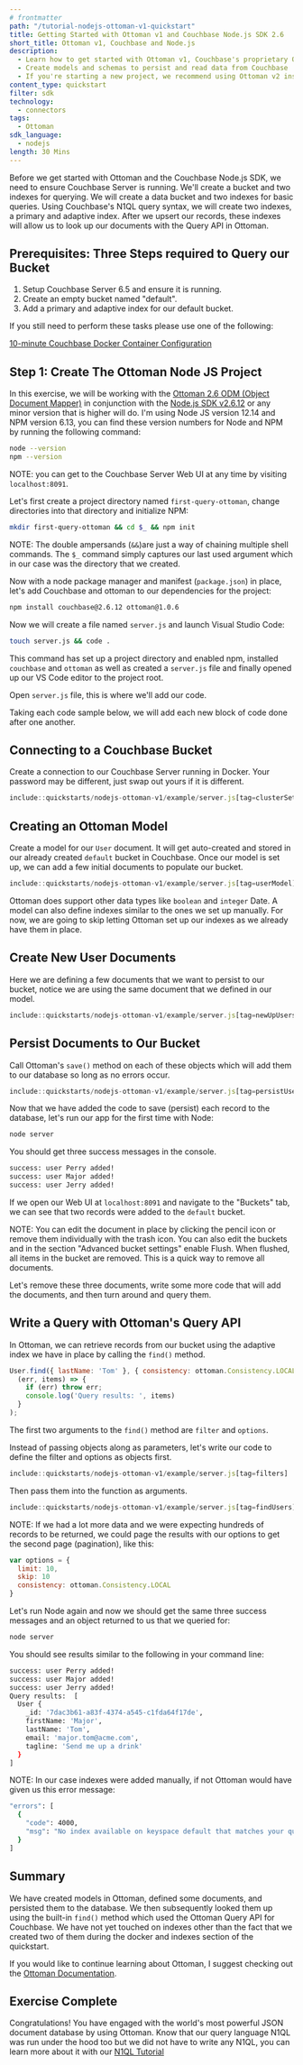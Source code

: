 ```yaml
---
# frontmatter
path: "/tutorial-nodejs-ottoman-v1-quickstart"
title: Getting Started with Ottoman v1 and Couchbase Node.js SDK 2.6
short_title: Ottoman v1, Couchbase and Node.js
description: 
  - Learn how to get started with Ottoman v1, Couchbase's proprietary ODM
  - Create models and schemas to persist and read data from Couchbase
  - If you're starting a new project, we recommend using Ottoman v2 instead!
content_type: quickstart
filter: sdk
technology:
  - connectors
tags:
  - Ottoman
sdk_language: 
  - nodejs
length: 30 Mins
---
```


Before we get started with Ottoman and the Couchbase Node.js SDK, we need to ensure Couchbase Server is running. We'll create a bucket and two indexes for querying. We will create a data bucket and two indexes for basic queries. Using Couchbase's N1QL query syntax, we will create two indexes, a primary and adaptive index. After we upsert our records, these indexes will allow us to look up our documents with the Query API in Ottoman.

## Prerequisites: Three Steps required to Query our Bucket

1. Setup Couchbase Server 6.5 and ensure it is running.
2. Create an empty bucket named "default".
3. Add a primary and adaptive index for our default bucket.

If you still need to perform these tasks please use one of the following:

[10-minute Couchbase Docker Container Configuration](/tutorial-docker-image-manual-cb65)

## Step 1: Create The Ottoman Node JS Project

In this exercise, we will be working with the [Ottoman 2.6 ODM (Object Document Mapper)](https://ottomanjs.com/) in conjunction with the [Node.js SDK v2.6.12](https://docs.couchbase.com/nodejs-sdk/2.6/start-using-sdk.html) or any minor version that is higher will do. I'm using Node JS version 12.14 and NPM version 6.13, you can find these version numbers for Node and NPM by running the following command:

```bash
node --version
npm --version
```

NOTE: you can get to the Couchbase Server Web UI at any time by visiting `localhost:8091`.

Let's first create a project directory named `first-query-ottoman`, change directories into that directory and initialize NPM:

```bash
mkdir first-query-ottoman && cd $_ && npm init
```

NOTE: The double ampersands (`&&`)are just a way of chaining multiple shell commands. The `$_` command simply captures our last used argument which in our case was the directory that we created.

Now with a node package manager and manifest (`package.json`) in place, let's add Couchbase and ottoman to our dependencies for the project:

```bash
npm install couchbase@2.6.12 ottoman@1.0.6
```

Now we will create a file named `server.js` and launch Visual Studio Code:

```bash
touch server.js && code .
```

This command has set up a project directory and enabled npm, installed `couchbase` and `ottoman` as well as created a `server.js` file and finally opened up our VS Code editor to the project root.

Open `server.js` file, this is where we'll add our code.

Taking each code sample below, we will add each new block of code done after one another.

## Connecting to a Couchbase Bucket

Create a connection to our Couchbase Server running in Docker. Your password may be different, just swap out yours if it is different.

```javascript
include::quickstarts/nodejs-ottoman-v1/example/server.js[tag=clusterSetup]
```

## Creating an Ottoman Model

Create a model for our `User` document. It will get auto-created and stored in our already created `default` bucket in Couchbase. Once our model is set up, we can add a few initial documents to populate our bucket.

```javascript
include::quickstarts/nodejs-ottoman-v1/example/server.js[tag=userModel]
```

Ottoman does support other data types like `boolean` and `integer` Date. A model can also define indexes similar to the ones we set up manually. For now, we are going to skip letting Ottoman set up our indexes as we already have them in place.

## Create New User Documents

Here we are defining a few documents that we want to persist to our bucket, notice we are using the same document that we defined in our model.

```javascript
include::quickstarts/nodejs-ottoman-v1/example/server.js[tag=newUpUsers]
```

## Persist Documents to Our Bucket

Call Ottoman's `save()` method on each of these objects which will add them to our database so long as no errors occur.

```javascript
include::quickstarts/nodejs-ottoman-v1/example/server.js[tag=persistUsers]
```

Now that we have added the code to save (persist) each record to the database, let's run our app for the first time with Node:

```bash
node server
```

You should get three success messages in the console.

```bash
success: user Perry added!
success: user Major added!
success: user Jerry added!
```

If we open our Web UI at `localhost:8091` and navigate to the "Buckets" tab, we can see that two records were added to the `default` bucket.

NOTE: You can edit the document in place by clicking the pencil icon or remove them individually with the trash icon. You can also edit the buckets and in the section "Advanced bucket settings" enable Flush. When flushed, all items in the bucket are removed. This is a quick way to remove all documents.

Let's remove these three documents, write some more code that will add the documents, and then turn around and query them.

## Write a Query with Ottoman's Query API

In Ottoman, we can retrieve records from our bucket using the adaptive index we have in place by calling the `find()` method.

```javascript
User.find({ lastName: 'Tom' }, { consistency: ottoman.Consistency.LOCAL },
  (err, items) => {
    if (err) throw err;
    console.log('Query results: ', items)
  }
);
```

The first two arguments to the `find()` method are `filter` and `options`.

Instead of passing objects along as parameters, let's write our code to define the filter and options as objects first.

```javascript
include::quickstarts/nodejs-ottoman-v1/example/server.js[tag=filters]
```

Then pass them into the function as arguments.

```javascript
include::quickstarts/nodejs-ottoman-v1/example/server.js[tag=findUsers]
```

NOTE: If we had a lot more data and we were expecting hundreds of records to be returned, we could page the results with our options to get the second page (pagination), like this:

```javascript
var options = {
  limit: 10,
  skip: 10
  consistency: ottoman.Consistency.LOCAL
}
```

Let's run Node again and now we should get the same three success messages and an object returned to us that we queried for:

```bash
node server
```

You should see results similar to the following in your command line:

```bash
success: user Perry added!
success: user Major added!
success: user Jerry added!
Query results:  [
  User {
    _id: '7dac3b61-a83f-4374-a545-c1fda64f17de',
    firstName: 'Major',
    lastName: 'Tom',
    email: 'major.tom@acme.com',
    tagline: 'Send me up a drink'
  }
]
```

NOTE: In our case indexes were added manually, if not Ottoman would have given us this error message:

```bash
"errors": [
  {
    "code": 4000,
    "msg": "No index available on keyspace default that matches your query. Use CREATE INDEX or CREATE PRIMARY INDEX to create an index, or check that your expected index is online."
  }
]
```

## Summary

We have created models in Ottoman, defined some documents, and persisted them to the database. We then subsequently looked them up using the built-in `find()` method which used the Ottoman Query API for Couchbase. We have not yet touched on indexes other than the fact that we created two of them during the docker and indexes section of the quickstart.

If you would like to continue learning about Ottoman, I suggest checking out the [Ottoman Documentation](http://ottomanjs.com/).

## Exercise Complete

Congratulations! You have engaged with the world's most powerful JSON document database by using Ottoman. Know that our query language N1QL was run under the hood too but we did not have to write any N1QL, you can learn more about it with our [N1QL Tutorial](https://query-tutorial.couchbase.com/tutorial)
